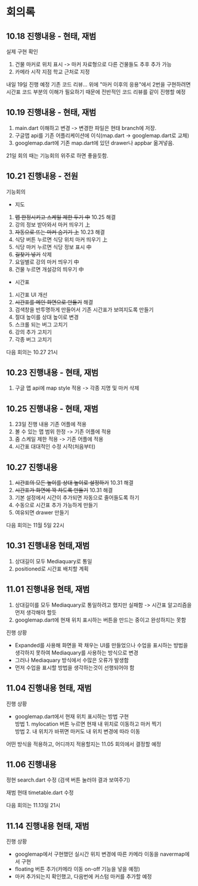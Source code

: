 # 회의록


## 10.18 진행내용 - 현태, 재범

실제 구현 확인
1. 건물 마커로 위치 표시 -> 마커 자료형으로 다른 건물들도 추후 추가 가능
2. 카메라 시작 지점 학교 근처로 지정

내일 19일 진행 예정
기존 코드 리뷰... 위에 "마커 이후의 응용"에서 2번을 구현하려면 시간표 코드 부분의 이해가 필요하기 때문에
전반적인 코드 리뷰를 같이 진행할 예정

## 10.19 진행내용 - 현태, 재범

1. main.dart 이해하고 변경 -> 변경한 파일은 현태 branch에 저장.
2. 구글맵 api를 기존 어플리케이션에 이식(map.dart -> googlemap.dart로 교체)
3. googlemap.dart에 기존 map.dart에 있던 drawer나 appbar 옮겨넣음.

21일 회의 때는 기능회의 위주로 하면 좋을듯함.

## 10.21 진행내용 - 전원

기능회의
- 지도
1. ~~맵 한정시키고 스케일 제한 두기 中~~ 10.25 해결
2. 강의 정보 받아와서 마커 띄우기 上
3. ~~자동으로 뜨는 마커 숨기기 上~~ 10.23 해결
4. 식당 버튼 누르면 식당 위치 마커 띄우기 上
5. 식당 마커 누르면 식당 정보 표시 中
6. ~~길찾기 넣기~~ 삭제
7. 요일별로 강의 마커 띄우기 中
8. 건물 누르면 개설강의 띄우기 中

- 시간표
1. 시간표 UI 개선
2. ~~시간표를 메인 화면으로 만들기~~ 해결
3. 검색창을 반투명하게 만들어서 기존 시간표가 보여지도록 만들기
4. 절대 높이를 상대 높이로 변경
5. 스크롤 되는 버그 고치기
6. 강의 추가 고치기
7. 각종 버그 고치기

다음 회의는 10.27 21시

## 10.23 진행내용 - 현태, 재범

1. 구글 맵 api에 map style 적용 -> 각종 지명 및 마커 삭제

## 10.25 진행내용 - 현태, 재범

1. 23일 진행 내용 기존 어플에 적용
2. 볼 수 있는 맵 범위 한정 -> 기존 어플에 적용
3. 줌 스케일 제한 적용 -> 기존 어플에 적용
4. 시간표 대대적인 수정 시작(처음부터)

## 10.27 진행내용

1. ~~시간표의 모든 높이를 상대 높이로 설정하기~~ 10.31 해결
2. ~~시간표가 화면에 꽉 차도록 만들기~~ 10.31 해결
3. 기본 설정에서 시간이 추가되면 자동으로 줄어들도록 하기
4. 수동으로 시간표 추가 가능하게 만들기
5. 여유되면 drawer 만들기

다음 회의는 11월 5일 22시

## 10.31 진행내용 현태,재범

1. 상대길이 모두 Mediaquary로 통일
2. positioned로 시간표 배치할 계획

## 11.01 진행내용 현태, 재범

1. 상대길이를 모두 Mediaquary로 통일하려고 했지만 실패함 -> 시간표 알고리즘을 먼저 생각해야 할듯
2. googlemap.dart에 현재 위치 표시하는 버튼을 만드는 중이고 완성하지는 못함

진행 상황
- Expanded를 사용해 화면을 꽉 채우는 UI를 만들었으나 수업을 표시하는 방법을 생각하지 못하여 Mediaquary를 사용하는 방식으로 변경
- 그러나 Mediaquary 방식에서 수많은 오류가 발생함
- 먼저 수업을 표시할 방법을 생각하는것이 선행되어야 함

## 11.04 진행내용 현태, 재범

진행 상황
- googlemap.dart에서 현재 위치 표시하는 방법 구현  
방법 1. mylocation 버튼 누르면 현재 내 위치로 이동하고 마커 찍기  
방법 2. 내 위치가 바뀌면 마커도 내 위치 변경에 따라 이동  


어떤 방식을 적용하고, 어디까지 적용할지는 11.05 회의에서 결정할 예정

## 11.06 진행내용

정현
search.dart 수정 (검색 버튼 눌러야 결과 보여주기)

재범 현태
timetable.dart 수정

다음 회의는 11.13일 21시

## 11.14 진행내용 현태, 재범

진행 상황  
- googlemap에서 구현했던 실시간 위치 변경에 따른 카메라 이동을 navermap에서 구현
- floating 버튼 추가(카메라 이동 on-off 기능을 넣을 예정)
- 마커 추가되는지 확인했고, 다음번에 커스텀 마커를 추가할 예정


